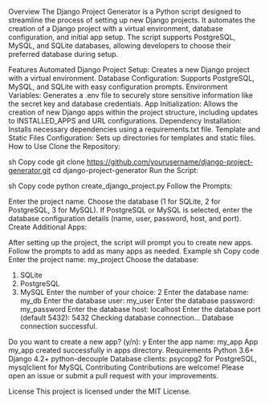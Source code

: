 Overview
The Django Project Generator is a Python script designed to streamline the process of setting up new Django projects. It automates the creation of a Django project with a virtual environment, database configuration, and initial app setup. The script supports PostgreSQL, MySQL, and SQLite databases, allowing developers to choose their preferred database during setup.

Features
Automated Django Project Setup: Creates a new Django project with a virtual environment.
Database Configuration: Supports PostgreSQL, MySQL, and SQLite with easy configuration prompts.
Environment Variables: Generates a .env file to securely store sensitive information like the secret key and database credentials.
App Initialization: Allows the creation of new Django apps within the project structure, including updates to INSTALLED_APPS and URL configurations.
Dependency Installation: Installs necessary dependencies using a requirements.txt file.
Template and Static Files Configuration: Sets up directories for templates and static files.
How to Use
Clone the Repository:

sh
Copy code
git clone https://github.com/yourusername/django-project-generator.git
cd django-project-generator
Run the Script:

sh
Copy code
python create_django_project.py
Follow the Prompts:

Enter the project name.
Choose the database (1 for SQLite, 2 for PostgreSQL, 3 for MySQL).
If PostgreSQL or MySQL is selected, enter the database configuration details (name, user, password, host, and port).
Create Additional Apps:

After setting up the project, the script will prompt you to create new apps. Follow the prompts to add as many apps as needed.
Example
sh
Copy code
Enter the project name: my_project
Choose the database:
1. SQLite
2. PostgreSQL
3. MySQL
Enter the number of your choice: 2
Enter the database name: my_db
Enter the database user: my_user
Enter the database password: my_password
Enter the database host: localhost
Enter the database port (default 5432): 5432
Checking database connection...
Database connection successful.

Do you want to create a new app? (y/n): y
Enter the app name: my_app
App my_app created successfully in apps directory.
Requirements
Python 3.6+
Django 4.2+
python-decouple
Database clients: psycopg2 for PostgreSQL, mysqlclient for MySQL
Contributing
Contributions are welcome! Please open an issue or submit a pull request with your improvements.

License
This project is licensed under the MIT License.